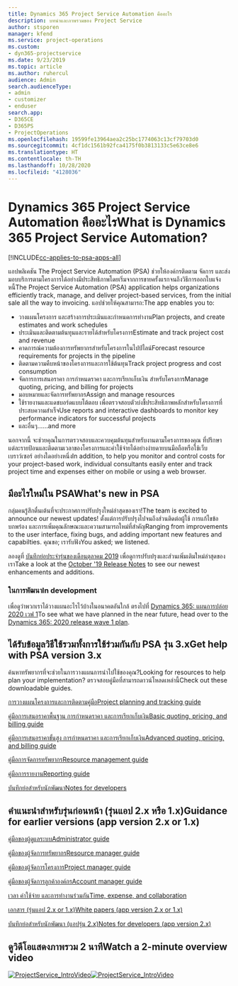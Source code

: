 ```yaml
---
title: Dynamics 365 Project Service Automation คืออะไร
description: บทนำและภาพรวมของ Project Service
author: stsporen
manager: kfend
ms.service: project-operations
ms.custom:
- dyn365-projectservice
ms.date: 9/23/2019
ms.topic: article
ms.author: ruhercul
audience: Admin
search.audienceType:
- admin
- customizer
- enduser
search.app:
- D365CE
- D365PS
- ProjectOperations
ms.openlocfilehash: 19599fe13964aea2c25bc1774063c13cf79703d0
ms.sourcegitcommit: 4cf1dc1561b92fca4175f0b3813133c5e63ce8e6
ms.translationtype: HT
ms.contentlocale: th-TH
ms.lasthandoff: 10/28/2020
ms.locfileid: "4128036"
---
```

# <a name="what-is-dynamics-365-project-service-automation"></a><span data-ttu-id="912dc-103">Dynamics 365 Project Service Automation คืออะไร</span><span class="sxs-lookup"><span data-stu-id="912dc-103">What is Dynamics 365 Project Service Automation?</span></span>

[!INCLUDE[cc-applies-to-psa-apps-all](../includes/cc-applies-to-psa-apps-all.md)]

<span data-ttu-id="912dc-104">แอปพลิเคชัน The Project Service Automation (PSA) ช่วยให้องค์กรติดตาม จัดการ และส่งมอบบริการตามโครงการได้อย่างมีประสิทธิภาพโดยเริ่มจากการขายครั้งแรกจนถึงวิธีการออกใบแจ้งหนี้</span><span class="sxs-lookup"><span data-stu-id="912dc-104">The Project Service Automation (PSA) application helps organizations efficiently track, manage, and deliver project-based services, from the initial sale all the way to invoicing.</span></span> <span data-ttu-id="912dc-105">แอปช่วยให้คุณสามารถ:</span><span class="sxs-lookup"><span data-stu-id="912dc-105">The app enables you to:</span></span>

- <span data-ttu-id="912dc-106">วางแผนโครงการ และสร้างการประเมินและกำหนดการทำงาน</span><span class="sxs-lookup"><span data-stu-id="912dc-106">Plan projects, and create estimates and work schedules</span></span>
- <span data-ttu-id="912dc-107">ประเมินและติดตามต้นทุนและรายได้สำหรับโครงการ</span><span class="sxs-lookup"><span data-stu-id="912dc-107">Estimate and track project cost and revenue</span></span>
- <span data-ttu-id="912dc-108">คาดการณ์ความต้องการทรัพยากรสำหรับโครงการในไปป์ไลน์</span><span class="sxs-lookup"><span data-stu-id="912dc-108">Forecast resource requirements for projects in the pipeline</span></span>
- <span data-ttu-id="912dc-109">ติดตามความคืบหน้าของโครงการและการใช้ต้นทุน</span><span class="sxs-lookup"><span data-stu-id="912dc-109">Track project progress and cost consumption</span></span>
- <span data-ttu-id="912dc-110">จัดการการเสนอราคา การกำหนดราคา และการเรียกเก็บเงิน สำหรับโครงการ</span><span class="sxs-lookup"><span data-stu-id="912dc-110">Manage quoting, pricing, and billing for projects</span></span>
- <span data-ttu-id="912dc-111">มอบหมายและจัดการทรัพยากร</span><span class="sxs-lookup"><span data-stu-id="912dc-111">Assign and manage resources</span></span>
- <span data-ttu-id="912dc-112">ใช้รายงานและแดชบอร์ดแบบโต้ตอบ เพื่อตรวจสอบตัวบ่งชี้ประสิทธิภาพหลักสำหรับโครงการที่ประสบความสำเร็จ</span><span class="sxs-lookup"><span data-stu-id="912dc-112">Use reports and interactive dashboards to monitor key performance indicators for successful projects</span></span>
- <span data-ttu-id="912dc-113">และอื่นๆ...</span><span class="sxs-lookup"><span data-stu-id="912dc-113">...and more</span></span>

<span data-ttu-id="912dc-114">นอกจากนี้ จะช่วยคุณในการตรวจสอบและควบคุมต้นทุนสำหรับงานตามโครงการของคุณ ที่ปรึกษาแต่ละรายป้อนและติดตามเวลาของโครงการและค่าใช้จ่ายได้อย่างง่ายดายบนมือถือหรือใช้เว็บเบราว์เซอร์ อย่างใดอย่างหนึ่ง</span><span class="sxs-lookup"><span data-stu-id="912dc-114">In addition, to help you monitor and control costs for your project-based work, individual consultants easily enter and track project time and expenses either on mobile or using a web browser.</span></span>

## <a name="whats-new-in-psa"></a><span data-ttu-id="912dc-115">มีอะไรใหม่ใน PSA</span><span class="sxs-lookup"><span data-stu-id="912dc-115">What's new in PSA</span></span>
<span data-ttu-id="912dc-116">กลุ่มคนรู้สึกตื่นเต้นที่จะประกาศการปรับปรุงใหม่ล่าสุดของเรา!</span><span class="sxs-lookup"><span data-stu-id="912dc-116">The team is excited to announce our newest updates!</span></span> <span data-ttu-id="912dc-117">ตั้งแต่การปรับปรุงไปจนถึงส่วนติดต่อผู้ใช้ การแก้ไขข้อบกพร่อง และการเพิ่มคุณลักษณะและความสามารถใหม่ที่สำคัญ</span><span class="sxs-lookup"><span data-stu-id="912dc-117">Ranging from improvements to the user interface, fixing bugs, and adding important new features and capabilties.</span></span> <span data-ttu-id="912dc-118">คุณขอ; เรารับฟัง</span><span class="sxs-lookup"><span data-stu-id="912dc-118">You asked; we listened.</span></span>

<span data-ttu-id="912dc-119">ลองดูที่ [บันทึกย่อประจำรุ่นของเดือนตุลาคม 2019](https://docs.microsoft.com/dynamics365-release-plan/2019wave2/index) เพื่อดูการปรับปรุงและส่วนเพิ่มเติมใหม่ล่าสุดของเรา</span><span class="sxs-lookup"><span data-stu-id="912dc-119">Take a look at the [October '19 Release Notes](https://docs.microsoft.com/dynamics365-release-plan/2019wave2/index) to see our newest enhancements and additions.</span></span>

### <a name="in-development"></a><span data-ttu-id="912dc-120">ในการพัฒนา</span><span class="sxs-lookup"><span data-stu-id="912dc-120">In development</span></span>
<span data-ttu-id="912dc-121">เพื่อดูว่าพวกเราได้วางแผนอะไรไว้บ้างในอนาคตอันใกล้ ตรงไปที่ [Dynamics 365: แผนการปล่อย 2020 เวฟ 1](https://docs.microsoft.com/dynamics365-release-plan/2020wave1/index)</span><span class="sxs-lookup"><span data-stu-id="912dc-121">To see what we have planned in the near future, head over to the [Dynamics 365: 2020 release wave 1 plan](https://docs.microsoft.com/dynamics365-release-plan/2020wave1/index).</span></span>

## <a name="get-help-with-psa-version-3x"></a><span data-ttu-id="912dc-122">ได้รับข้อมูลวิธีใช้รวมทั้งการใช้ร่วมกันกับ PSA รุ่น 3.x</span><span class="sxs-lookup"><span data-stu-id="912dc-122">Get help with PSA version 3.x</span></span>
<span data-ttu-id="912dc-123">ค้นหาทรัพยากรที่จะช่วยในการวางแผนการนำไปใช้ของคุณ?</span><span class="sxs-lookup"><span data-stu-id="912dc-123">Looking for resources to help plan your implementation?</span></span> <span data-ttu-id="912dc-124">ตรวจสอบคู่มือที่สามารถดาวน์โหลดเหล่านี้</span><span class="sxs-lookup"><span data-stu-id="912dc-124">Check out these downloadable guides.</span></span>

 [<span data-ttu-id="912dc-125">การวางแผนโครงการและการติดตามคู่มือ</span><span class="sxs-lookup"><span data-stu-id="912dc-125">Project planning and tracking guide</span></span>](../psa/implementation-guides/project-planning-tracking.md)

 [<span data-ttu-id="912dc-126">คู่มือการเสนอราคาพื้นฐาน การกำหนดราคา และการเรียกเก็บเงิน</span><span class="sxs-lookup"><span data-stu-id="912dc-126">Basic quoting, pricing, and billing guide</span></span>](../psa/implementation-guides/begin-quoting-pricing-billing.md)

 [<span data-ttu-id="912dc-127">คู่มือการเสนอราคาขั้นสูง การกำหนดราคา และการเรียกเก็บเงิน</span><span class="sxs-lookup"><span data-stu-id="912dc-127">Advanced quoting, pricing, and billing guide</span></span>](../psa/implementation-guides/adv-quoting-pricing-billing.md)

 [<span data-ttu-id="912dc-128">คู่มือการจัดการทรัพยากร</span><span class="sxs-lookup"><span data-stu-id="912dc-128">Resource management guide</span></span>](../psa/implementation-guides/resource-management-guide.md)

 [<span data-ttu-id="912dc-129">คู่มือการรายงาน</span><span class="sxs-lookup"><span data-stu-id="912dc-129">Reporting guide</span></span>](../psa/implementation-guides/reporting-guide.md)

 [<span data-ttu-id="912dc-130">บันทึกย่อสำหรับนักพัฒนา</span><span class="sxs-lookup"><span data-stu-id="912dc-130">Notes for developers</span></span>](../psa/developer-guides/overview-dev-notes-v3.x.md)

## <a name="guidance-for-earlier-versions-app-version-2x-or-1x"></a><span data-ttu-id="912dc-131">คำแนะนำสำหรับรุ่นก่อนหน้า (รุ่นแอป 2.x หรือ 1.x)</span><span class="sxs-lookup"><span data-stu-id="912dc-131">Guidance for earlier versions (app version 2.x or 1.x)</span></span>
 [<span data-ttu-id="912dc-132">คู่มือของผู้ดูแลระบบ</span><span class="sxs-lookup"><span data-stu-id="912dc-132">Administrator guide</span></span>](../psa/admin-guide.md)

 [<span data-ttu-id="912dc-133">คู่มือของผู้จัดการทรัพยากร</span><span class="sxs-lookup"><span data-stu-id="912dc-133">Resource manager guide</span></span>](../psa/resource-manager-guide.md)

 [<span data-ttu-id="912dc-134">คู่มือของผู้จัดการโครงการ</span><span class="sxs-lookup"><span data-stu-id="912dc-134">Project manager guide</span></span>](../psa/project-manager-guide.md)

 [<span data-ttu-id="912dc-135">คู่มือของผู้จัดการลูกค้าองค์กร</span><span class="sxs-lookup"><span data-stu-id="912dc-135">Account manager guide</span></span>](../psa/account-manager-guide.md)

 [<span data-ttu-id="912dc-136">เวลา ค่าใช้จ่าย และการทำงานร่วมกัน</span><span class="sxs-lookup"><span data-stu-id="912dc-136">Time, expense, and collaboration</span></span>](../psa/time-expense-collaboration-guide.md)

 [<span data-ttu-id="912dc-137">เอกสาร (รุ่นแอป 2.x or 1.x)</span><span class="sxs-lookup"><span data-stu-id="912dc-137">White papers (app version 2.x or 1.x)</span></span>](../psa/white-papers.md)

 [<span data-ttu-id="912dc-138">บันทึกย่อสำหรับนักพัฒนา (แอปรุ่น 2.x)</span><span class="sxs-lookup"><span data-stu-id="912dc-138">Notes for developers (app version 2.x)</span></span>](../psa/developer-guides/add-custom-qoi-forms-v2.x.md)

 ## <a name="watch-a-2-minute-overview-video"></a><span data-ttu-id="912dc-139">ดูวิดีโอแสดงภาพรวม 2 นาที</span><span class="sxs-lookup"><span data-stu-id="912dc-139">Watch a 2-minute overview video</span></span>
 <a name="heroArea"></a> <span data-ttu-id="912dc-140">[![ProjectService_IntroVideo](../psa/media/project-service-intro-video.png "ProjectService_IntroVideo")](https://go.microsoft.com/fwlink/p/?LinkId=799457)</span><span class="sxs-lookup"><span data-stu-id="912dc-140">[![ProjectService_IntroVideo](../psa/media/project-service-intro-video.png "ProjectService_IntroVideo")](https://go.microsoft.com/fwlink/p/?LinkId=799457)</span></span>


